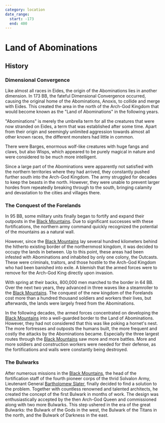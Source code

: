 ```yaml
---
category: location
date_range:
  start: -173
  end: 400
---
```


# Land of Abominations

## History

### Dimensional Convergence

Like almost all races in Eides, the origin of the Abominations lies in another dimension. In 173 BB, the fateful Dimensional Convergence occurred, causing the original home of the Abominations, Anoxis, to collide and merge with Eides. This created the area in the north of the Arch-God Kingdom that would become known as the "Land of Abominations" in the following years.

"Abominations" is merely the umbrella term for all the creatures that were now stranded on Eides, a term that was established after some time. Apart from their origin and seemingly unlimited aggression towards almost all other known races, the different monsters had little in common.

There were Barges, enormous wolf-like creatures with huge fangs and claws, but also Wisps, which appeared to be purely magical in nature and were considered to be much more intelligent.

Since a large part of the Abominations were apparently not satisfied with the northern territories where they had arrived, they constantly pushed further south into the Arch-God Kingdom. The army struggled for decades to keep the beasts in the north. However, they were unable to prevent larger hordes from repeatedly breaking through to the south, bringing calamity and devastation to the cities and villages there.

### The Conquest of the Forelands

In 95 BB, some military units finally began to fortify and expand their outposts in the [Black Mountains](/wiki/geography/eides/land-of-abominations/Black-Mountains.md). Due to significant successes with these fortifications, the northern army command quickly recognized the potential of the mountains as a natural wall.

However, since the [Black Mountains](/wiki/geography/eides/land-of-abominations/Black-Mountains.md) lay several hundred kilometers behind the hitherto existing border of the northernmost kingdom, it was decided to occupy the lands in between. Up to this point, these areas had been infested with Abominations and inhabited by only one colony, the Outcasts. These were criminals, traitors, and those hostile to the Arch-God Kingdom who had been banished into exile. A blemish that the armed forces were to remove for the Arch-God King directly upon invasion.

With spring at their backs, 800,000 men marched to the border in 64 BB. Over the next two years, they advanced in three waves like a steamroller to the [Black Mountains](/wiki/geography/eides/land-of-abominations/Black-Mountains.md). The conquest of the new kingdom of the Forelands cost more than a hundred thousand soldiers and workers their lives, but afterwards, the lands were largely freed from the Abominations.

In the following decades, the armed forces concentrated on developing the [Black Mountains](/wiki/geography/eides/land-of-abominations/Black-Mountains.md) into a well-guarded border to the Land of Abominations. However, they had not considered that this was like poking a hornet's nest. The more fortresses and outposts the humans built, the more frequent and costly the attacks by the Abominations became. Especially the three largest routes through the [Black Mountains](/wiki/geography/eides/land-of-abominations/Black-Mountains.md) saw more and more battles. More and more soldiers and construction workers were needed for their defense, as the fortifications and walls were constantly being destroyed.

### The Bulwarks

After numerous missions in the [Black Mountains](/wiki/geography/eides/land-of-abominations/Black-Mountains.md), the head of the fortification staff of the fourth pioneer corps of the thrid Solvalon Army, Lieutenant General [Bartholomew Slater](/wiki/people/Bartholomew-Slater.md), finally decided to find a solution to the problem. Together with countless renowned and talented architects, he created the concept of the first Bulwark in months of work. The design was enthusiastically accepted by the then Arch-God Queen and commissioned along with two more Bulwarks. This step ushered in the era of the great Bulwarks: the Bulwark of the Gods in the west, the Bulwark of the Titans in the north, and the Bulwark of Darkness in the east.